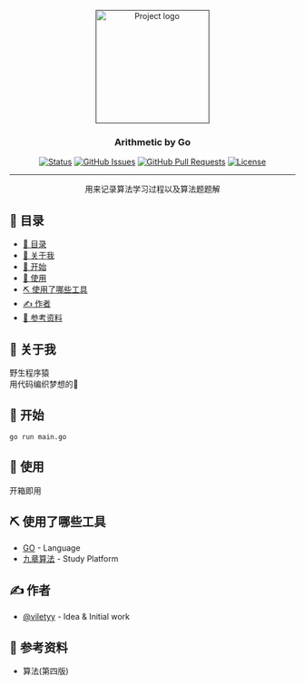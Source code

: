 <!--
 * @Description: Do not edit
 * @Date: 2022-03-25 17:59:39
 * @LastEditors: viletyy
 * @Author: viletyy
 * @LastEditTime: 2022-03-25 18:15:21
 * @FilePath: /arithmetic/README.md
-->
<p align="center">
  <a href="" rel="noopener">
 <img width=200px height=200px src="https://i.imgur.com/6wj0hh6.jpg" alt="Project logo"></a>
</p>

<h3 align="center">Arithmetic by Go</h3>

<div align="center">

[![Status](https://img.shields.io/badge/status-active-success.svg)]()
[![GitHub Issues](https://img.shields.io/github/issues/viletyy/arithmetic-go.svg)](https://github.com/viletyy/arithmetic-go/issues)
[![GitHub Pull Requests](https://img.shields.io/github/issues-pr/viletyy/arithmetic-go.svg)](https://github.com/viletyy/arithmetic-go/pulls)
[![License](https://img.shields.io/badge/license-MIT-blue.svg)](/LICENSE)

</div>

---

<p align="center"> 用来记录算法学习过程以及算法题题解
    <br> 
</p>

## 📝 目录

- [📝 目录](#-目录)
- [🧐 关于我 <a name = "about"></a>](#-关于我-)
- [🏁 开始 <a name = "getting_started"></a>](#-开始-)
- [🎈 使用 <a name="usage"></a>](#-使用-)
- [⛏️ 使用了哪些工具 <a name = "built_using"></a>](#️-使用了哪些工具-)
- [✍️ 作者 <a name = "authors"></a>](#️-作者-)
- [🎉 参考资料 <a name = "acknowledgement"></a>](#-参考资料-)

## 🧐 关于我 <a name = "about"></a>

野生程序猿<br>
用代码编织梦想的🐒

## 🏁 开始 <a name = "getting_started"></a>

`go run main.go`


## 🎈 使用 <a name="usage"></a>

开箱即用

## ⛏️ 使用了哪些工具 <a name = "built_using"></a>

- [GO](https://golang.org/) - Language
- [九章算法](https://www.jiuzhang.com/) - Study Platform

## ✍️ 作者 <a name = "authors"></a>

- [@viletyy](https://github.com/viletyy) - Idea & Initial work

## 🎉 参考资料 <a name = "acknowledgement"></a>

- 算法(第四版)
